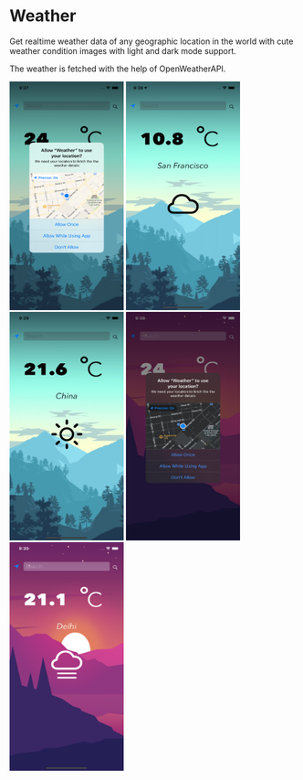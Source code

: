 # Weather

Get realtime weather data of any geographic location in the world with cute weather condition images with light and dark mode support.


The weather is fetched with the help of OpenWeatherAPI. 

<img src="https://github.com/thatgeekyboii/Weather/blob/main/image_Set/1.png" width="200" height="400" />   <img src="https://github.com/thatgeekyboii/Weather/blob/main/image_Set/2.png" width="200" height="400" /> <img src="https://github.com/thatgeekyboii/Weather/blob/main/image_Set/3.png" width="200" height="400" /> <img src="https://github.com/thatgeekyboii/Weather/blob/main/image_Set/d2.png" width="200" height="400" /> <img src="https://github.com/thatgeekyboii/Weather/blob/main/image_Set/d1.png" width="200" height="400" /> 

